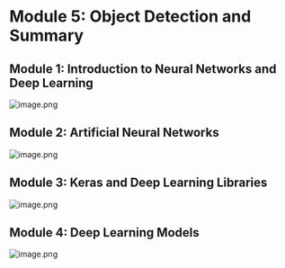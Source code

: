 

# Module 5: Object Detection and Summary
## Module 1: Introduction to Neural Networks and Deep Learning
![image.png](https://prod-files-secure.s3.us-west-2.amazonaws.com/03e82b26-cccb-4906-bb56-adabcbdc0655/a8d40bcb-c482-4026-8872-311e16b2dc63/image.png?X-Amz-Algorithm=AWS4-HMAC-SHA256&X-Amz-Content-Sha256=UNSIGNED-PAYLOAD&X-Amz-Credential=AKIAT73L2G45FSPPWI6X%2F20241208%2Fus-west-2%2Fs3%2Faws4_request&X-Amz-Date=20241208T201621Z&X-Amz-Expires=3600&X-Amz-Signature=f9b24afbca3088e2fd44d2c4486f061c34366b4806af608a797ecc18f58668c1&X-Amz-SignedHeaders=host&x-id=GetObject)
## Module 2: Artificial Neural Networks
![image.png](https://prod-files-secure.s3.us-west-2.amazonaws.com/03e82b26-cccb-4906-bb56-adabcbdc0655/5157ca89-62da-41d9-a98f-6432b71047a9/image.png?X-Amz-Algorithm=AWS4-HMAC-SHA256&X-Amz-Content-Sha256=UNSIGNED-PAYLOAD&X-Amz-Credential=AKIAT73L2G45FSPPWI6X%2F20241208%2Fus-west-2%2Fs3%2Faws4_request&X-Amz-Date=20241208T201621Z&X-Amz-Expires=3600&X-Amz-Signature=83179e0b70dbe6a6ed1b843e71895fc1dc4e53a9bf811f36cfcae2931500b4c5&X-Amz-SignedHeaders=host&x-id=GetObject)
## Module 3: Keras and Deep Learning Libraries
![image.png](https://prod-files-secure.s3.us-west-2.amazonaws.com/03e82b26-cccb-4906-bb56-adabcbdc0655/5089ce50-05f1-470d-ad42-42503bf1df5f/image.png?X-Amz-Algorithm=AWS4-HMAC-SHA256&X-Amz-Content-Sha256=UNSIGNED-PAYLOAD&X-Amz-Credential=AKIAT73L2G45FSPPWI6X%2F20241208%2Fus-west-2%2Fs3%2Faws4_request&X-Amz-Date=20241208T201621Z&X-Amz-Expires=3600&X-Amz-Signature=3c405b20a5c41b7b3ac81ce43990538a959fae6d72a63592d0bcccddd692062f&X-Amz-SignedHeaders=host&x-id=GetObject)
## Module 4: Deep Learning Models
![image.png](https://prod-files-secure.s3.us-west-2.amazonaws.com/03e82b26-cccb-4906-bb56-adabcbdc0655/4e22fcb0-cfbc-4d28-b961-b9b8fde071f0/image.png?X-Amz-Algorithm=AWS4-HMAC-SHA256&X-Amz-Content-Sha256=UNSIGNED-PAYLOAD&X-Amz-Credential=AKIAT73L2G45FSPPWI6X%2F20241208%2Fus-west-2%2Fs3%2Faws4_request&X-Amz-Date=20241208T201621Z&X-Amz-Expires=3600&X-Amz-Signature=f6bbd56f56b355b5a9e24f0c16f8c88bfe048211ec5c08a3fdd2361d25f808d6&X-Amz-SignedHeaders=host&x-id=GetObject)